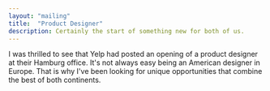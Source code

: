 ```yaml
---
layout: "mailing"
title:  "Product Designer"
description: Certainly the start of something new for both of us.
---
```

I was thrilled to see that Yelp had posted an opening of a product designer at their Hamburg office. It's not always easy being an American designer in Europe. That is why I've been looking for unique opportunities that combine the best of both continents.  
